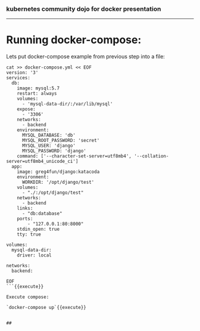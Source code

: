 ### kubernetes community dojo for docker presentation
---  

# Running docker-compose:

Lets put docker-compose example from previous step into a file:

```
cat >> docker-compose.yml << EOF
version: '3'
services:
  db:
    image: mysql:5.7
    restart: always
    volumes:
      - 'mysql-data-dir/:/var/lib/mysql'
    expose:
      - '3306'
    networks:
      - backend
    environment:
      MYSQL_DATABASE: 'db'
      MYSQL_ROOT_PASSWORD: 'secret'
      MYSQL_USER: 'django'
      MYSQL_PASSWORD: 'django'
    command: ['--character-set-server=utf8mb4', '--collation-server=utf8mb4_unicode_ci']
  app:
    image: greg4fun/django:katacoda
    environment:
      WORKDIR: '/opt/django/test'
    volumes:
      - "./:/opt/django/test" 
    networks:
      - backend
    links:
      - "db:database"
    ports:
        - "127.0.0.1:80:8000"
    stdin_open: true
    tty: true

volumes:
  mysql-data-dir:
    driver: local

networks:
  backend:

EOF
```{{execute}}

Execute compose:

`docker-compose up`{{execute}}


##



